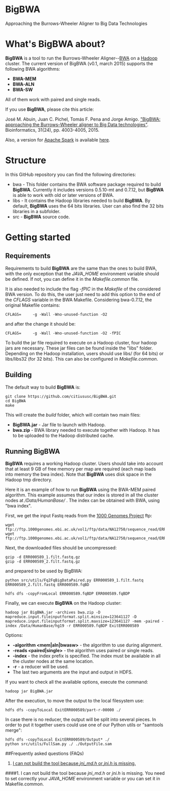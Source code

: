# BigBWA
Approaching the Burrows-Wheeler Aligner to Big Data Technologies

# What's BigBWA about? #

**BigBWA** is a tool to run the Burrows-Wheeler Aligner--[BWA][1] on a [Hadoop][2] cluster. The current version of BigBWA (v0.1, march 2015) supports the following BWA algorithms:

* **BWA-MEM**
* **BWA-ALN**
* **BWA-SW**

All of them work with paired and single reads.

If you use **BigBWA**, please cite this article:

José M. Abuin, Juan C. Pichel, Tomás F. Pena and Jorge Amigo. ["BigBWA: approaching the Burrows–Wheeler aligner to Big Data technologies"][4]. Bioinformatics, 31(24), pp. 4003-4005, 2015.

Also, a version for [Apache Spark][6] is available [here][7].

# Structure #
In this GitHub repository you can find the following directories:

* bwa - This folder contains the BWA software package required to build **BigBWA**. Currently it includes versions 0.5.10-mt and 0.7.12, but **BigBWA** is able to work with old or later versions of BWA.
* libs - It contains the Hadoop libraries needed to build **BigBWA**. By default, **BigBWA** uses the 64 bits libraries. User can also find the 32 bits libraries in a subfolder.
* src - **BigBWA** source code.

# Getting started #

## Requirements
Requirements to build **BigBWA** are the same than the ones to build BWA, with the only exception that the *JAVA_HOME* environment variable should be defined. If not, you can define it in the *Makefile.common* file. 

It is also needed to include the flag *-fPIC* in the *Makefile* of the considered BWA version. To do this, the user just need to add this option to the end of the *CFLAGS* variable in the BWA Makefile. Considering bwa-0.7.12, the original Makefile contains:

	CFLAGS=		-g -Wall -Wno-unused-function -O2

and after the change it should be:

	CFLAGS=		-g -Wall -Wno-unused-function -O2 -fPIC

To build the jar file required to execute on a Hadoop cluster, four hadoop jars are necessary. These jar files can be found inside the "libs" folder. Depending on the Hadoop installation, users should use libs/ (for 64 bits) or libs/libs32 (for 32 bits). This can also be configured in *Makefile.common*.

## Building
The default way to build **BigBWA** is:

	git clone https://github.com/citiususc/BigBWA.git
	cd BigBWA
	make
		
This will create the *build* folder, which will contain two main files:

* **BigBWA.jar** - Jar file to launch with Hadoop.
* **bwa.zip** - BWA library needed to execute together with Hadoop. It has to be uploaded to the Hadoop distributed cache.

## Running BigBWA ##
**BigBWA** requires a working Hadoop cluster. Users should take into account that at least 9 GB of free memory per map are required (each map loads into memory the bwa index). Note that **BigBWA** uses disk space in the Hadoop tmp directory.

Here it is an example of how to run **BigBWA** using the BWA-MEM paired algorithm. This example assumes that our index is stored in all the cluster nodes at */Data/HumanBase/* . The index can be obtained with BWA, using "bwa index".

First, we get the input Fastq reads from the [1000 Genomes Project][3] ftp:

	wget ftp://ftp.1000genomes.ebi.ac.uk/vol1/ftp/data/NA12750/sequence_read/ERR000589_1.filt.fastq.gz
	wget ftp://ftp.1000genomes.ebi.ac.uk/vol1/ftp/data/NA12750/sequence_read/ERR000589_2.filt.fastq.gz
	
Next, the downloaded files should be uncompressed:

	gzip -d ERR000589_1.filt.fastq.gz
	gzip -d ERR000589_2.filt.fastq.gz
	
and prepared to be used by BigBWA:

	python src/utils/Fq2FqBigDataPaired.py ERR000589_1.filt.fastq ERR000589_2.filt.fastq ERR000589.fqBD

	hdfs dfs -copyFromLocal ERR000589.fqBDP ERR000589.fqBDP
	
Finally, we can execute **BigBWA** on the Hadoop cluster:

	hadoop jar BigBWA.jar -archives bwa.zip -D mapreduce.input.fileinputformat.split.minsize=123641127 -D mapreduce.input.fileinputformat.split.maxsize=123641127 -mem -paired -index /Data/HumanBase/hg19 -r ERR000589.fqBDP ExitERR000589

Options:
* **-algorithm \<mem|aln|bwasw\>** - the algorithm to use during alignment.
* **-reads \<paired|single\>** - the algorithm uses paired or single reads.
* **-index** - the index prefix is specified. The index must be available in all the cluster nodes at the same location.
* **-r** - a reducer will be used.
* The last two arguments are the input and output in HDFS.

If you want to check all the available options, execute the command:

	hadoop jar BigBWA.jar

After the execution, to move the output to the local filesystem use: 

	hdfs dfs -copyToLocal ExitERR000589/part-r-00000 ./
	
In case there is no reducer, the output will be split into several pieces. In order to put it together users could use one of our Python utils or "samtools merge":

	hdfs dfs -copyToLocal ExitERR000589/Output* ./
	python src/utils/FullSam.py ./ ./OutputFile.sam
	
##Frequently asked questions (FAQs)

1. [I can not build the tool because *jni_md.h* or *jni.h* is missing.](#building1)

####<a name="building1"></a>1. I can not build the tool because *jni_md.h* or *jni.h* is missing.
You need to set correctly your *JAVA_HOME* environment variable or you can set it in Makefile.common.

[1]: https://github.com/lh3/bwa
[2]: https://hadoop.apache.org/
[3]: http://www.1000genomes.org/
[4]: http://dx.doi.org/10.1093%2Fbioinformatics%2Fbtv506
[6]: http://spark.apache.org/
[7]: https://github.com/citiususc/SparkBWA
